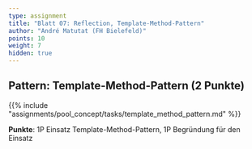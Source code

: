 ```yaml
---
type: assignment
title: "Blatt 07: Reflection, Template-Method-Pattern"
author: "André Matutat (FH Bielefeld)"
points: 10
weight: 7
hidden: true
---
```



## Pattern: Template-Method-Pattern (2 Punkte)

{{% include "assignments/pool_concept/tasks/template_method_pattern.md" %}}

**Punkte**: 1P Einsatz Template-Method-Pattern, 1P Begründung für den Einsatz

